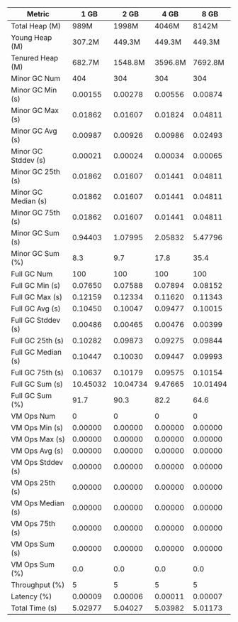 | Metric | 1 GB | 2 GB | 4 GB | 8 GB |
|------|----|----|----|----|
| Total Heap (M) | 989M | 1998M | 4046M | 8142M |
| Young Heap (M) | 307.2M | 449.3M | 449.3M | 449.3M |
| Tenured Heap (M) | 682.7M | 1548.8M | 3596.8M | 7692.8M |
| Minor GC Num | 404 | 304 | 304 | 304 |
| Minor GC Min (s) | 0.00155 | 0.00278 | 0.00556 | 0.00874 |
| Minor GC Max (s) | 0.01862 | 0.01607 | 0.01824 | 0.04811 |
| Minor GC Avg (s) | 0.00987 | 0.00926 | 0.00986 | 0.02493 |
| Minor GC Stddev (s) | 0.00021 | 0.00024 | 0.00034 | 0.00065 |
| Minor GC 25th (s) | 0.01862 | 0.01607 | 0.01441 | 0.04811 |
| Minor GC Median (s) | 0.01862 | 0.01607 | 0.01441 | 0.04811 |
| Minor GC 75th (s) | 0.01862 | 0.01607 | 0.01441 | 0.04811 |
| Minor GC Sum (s) | 0.94403 | 1.07995 | 2.05832 | 5.47796 |
| Minor GC Sum (%) | 8.3 | 9.7 | 17.8 | 35.4 |
| Full GC Num | 100 | 100 | 100 | 100 |
| Full GC Min (s) | 0.07650 | 0.07588 | 0.07894 | 0.08152 |
| Full GC Max (s) | 0.12159 | 0.12334 | 0.11620 | 0.11343 |
| Full GC Avg (s) | 0.10450 | 0.10047 | 0.09477 | 0.10015 |
| Full GC Stddev (s) | 0.00486 | 0.00465 | 0.00476 | 0.00399 |
| Full GC 25th (s) | 0.10282 | 0.09873 | 0.09275 | 0.09844 |
| Full GC Median (s) | 0.10447 | 0.10030 | 0.09447 | 0.09993 |
| Full GC 75th (s) | 0.10637 | 0.10179 | 0.09575 | 0.10154 |
| Full GC Sum (s) | 10.45032 | 10.04734 | 9.47665 | 10.01494 |
| Full GC Sum (%) | 91.7 | 90.3 | 82.2 | 64.6 |
| VM Ops Num | 0 | 0 | 0 | 0 |
| VM Ops Min (s) | 0.00000 | 0.00000 | 0.00000 | 0.00000 |
| VM Ops Max (s) | 0.00000 | 0.00000 | 0.00000 | 0.00000 |
| VM Ops Avg (s) | 0.00000 | 0.00000 | 0.00000 | 0.00000 |
| VM Ops Stddev (s) | 0.00000 | 0.00000 | 0.00000 | 0.00000 |
| VM Ops 25th (s) | 0.00000 | 0.00000 | 0.00000 | 0.00000 |
| VM Ops Median (s) | 0.00000 | 0.00000 | 0.00000 | 0.00000 |
| VM Ops 75th (s) | 0.00000 | 0.00000 | 0.00000 | 0.00000 |
| VM Ops Sum (s) | 0.00000 | 0.00000 | 0.00000 | 0.00000 |
| VM Ops Sum (%) | 0.0 | 0.0 | 0.0 | 0.0 |
| Throughput (%) | 5 | 5 | 5 | 5 |
| Latency (%) | 0.00009 | 0.00006 | 0.00011 | 0.00007 |
| Total Time (s) | 5.02977 | 5.04027 | 5.03982 | 5.01173 |
